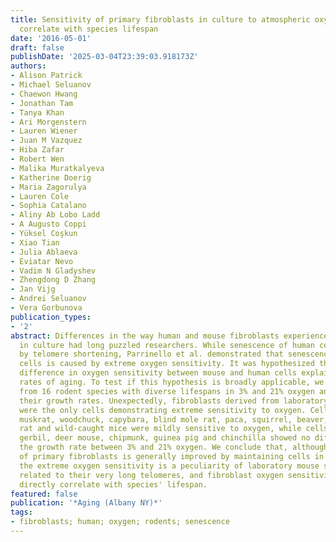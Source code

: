 ```yaml
---
title: Sensitivity of primary fibroblasts in culture to atmospheric oxygen does not
  correlate with species lifespan
date: '2016-05-01'
draft: false
publishDate: '2025-03-04T23:39:03.918173Z'
authors:
- Alison Patrick
- Michael Seluanov
- Chaewon Hwang
- Jonathan Tam
- Tanya Khan
- Ari Morgenstern
- Lauren Wiener
- Juan M Vazquez
- Hiba Zafar
- Robert Wen
- Malika Muratkalyeva
- Katherine Doerig
- Maria Zagorulya
- Lauren Cole
- Sophia Catalano
- Aliny Ab Lobo Ladd
- A Augusto Coppi
- Yüksel Coşkun
- Xiao Tian
- Julia Ablaeva
- Eviatar Nevo
- Vadim N Gladyshev
- Zhengdong D Zhang
- Jan Vijg
- Andrei Seluanov
- Vera Gorbunova
publication_types:
- '2'
abstract: Differences in the way human and mouse fibroblasts experience senescence
  in culture had long puzzled researchers. While senescence of human cells is mediated
  by telomere shortening, Parrinello et al. demonstrated that senescence of mouse
  cells is caused by extreme oxygen sensitivity. It was hypothesized that the striking
  difference in oxygen sensitivity between mouse and human cells explains their different
  rates of aging. To test if this hypothesis is broadly applicable, we cultured cells
  from 16 rodent species with diverse lifespans in 3% and 21% oxygen and compared
  their growth rates. Unexpectedly, fibroblasts derived from laboratory mouse strains
  were the only cells demonstrating extreme sensitivity to oxygen. Cells from hamster,
  muskrat, woodchuck, capybara, blind mole rat, paca, squirrel, beaver, naked mole
  rat and wild-caught mice were mildly sensitive to oxygen, while cells from rat,
  gerbil, deer mouse, chipmunk, guinea pig and chinchilla showed no difference in
  the growth rate between 3% and 21% oxygen. We conclude that, although the growth
  of primary fibroblasts is generally improved by maintaining cells in 3% oxygen,
  the extreme oxygen sensitivity is a peculiarity of laboratory mouse strains, possibly
  related to their very long telomeres, and fibroblast oxygen sensitivity does not
  directly correlate with species' lifespan.
featured: false
publication: '*Aging (Albany NY)*'
tags:
- fibroblasts; human; oxygen; rodents; senescence
---
```


